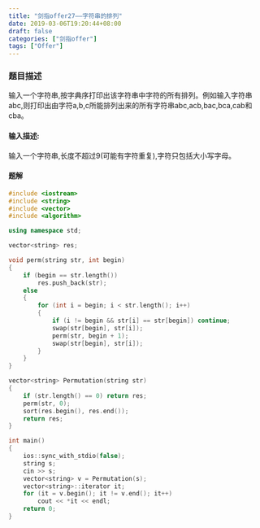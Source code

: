 ```yaml
---
title: "剑指offer27——字符串的排列"
date: 2019-03-06T19:20:44+08:00
draft: false
categories: ["剑指offer"]
tags: ["Offer"]
---
```


### 题目描述

输入一个字符串,按字典序打印出该字符串中字符的所有排列。例如输入字符串abc,则打印出由字符a,b,c所能排列出来的所有字符串abc,acb,bac,bca,cab和cba。

#### 输入描述:

输入一个字符串,长度不超过9(可能有字符重复),字符只包括大小写字母。

#### 题解

```c++
#include <iostream>
#include <string>
#include <vector>
#include <algorithm>

using namespace std;

vector<string> res;

void perm(string str, int begin)
{
	if (begin == str.length())
		res.push_back(str);
	else
	{
		for (int i = begin; i < str.length(); i++)
		{
			if (i != begin && str[i] == str[begin]) continue;
			swap(str[begin], str[i]);
			perm(str, begin + 1);
			swap(str[begin], str[i]);
		}
	}
}

vector<string> Permutation(string str)
{
	if (str.length() == 0) return res;
	perm(str, 0);
	sort(res.begin(), res.end());
	return res;
}

int main()
{
	ios::sync_with_stdio(false);
	string s;
	cin >> s;
	vector<string> v = Permutation(s);
	vector<string>::iterator it;
	for (it = v.begin(); it != v.end(); it++)
		cout << *it << endl;
	return 0;
}
```
